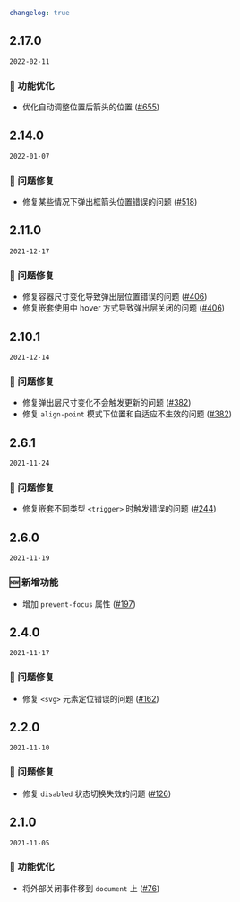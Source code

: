 ```yaml
changelog: true
```

## 2.17.0

`2022-02-11`

### 💎 功能优化

- 优化自动调整位置后箭头的位置 ([#655](https://github.com/arco-design/arco-design-vue/pull/655))


## 2.14.0

`2022-01-07`

### 🐛 问题修复

- 修复某些情况下弹出框箭头位置错误的问题 ([#518](https://github.com/arco-design/arco-design-vue/pull/518))


## 2.11.0

`2021-12-17`

### 🐛 问题修复

- 修复容器尺寸变化导致弹出层位置错误的问题 ([#406](https://github.com/arco-design/arco-design-vue/pull/406))
- 修复嵌套使用中 hover 方式导致弹出层关闭的问题 ([#406](https://github.com/arco-design/arco-design-vue/pull/406))


## 2.10.1

`2021-12-14`

### 🐛 问题修复

- 修复弹出层尺寸变化不会触发更新的问题 ([#382](https://github.com/arco-design/arco-design-vue/pull/382))
- 修复 `align-point` 模式下位置和自适应不生效的问题 ([#382](https://github.com/arco-design/arco-design-vue/pull/382))


## 2.6.1

`2021-11-24`

### 🐛 问题修复

- 修复嵌套不同类型 `<trigger>` 时触发错误的问题 ([#244](https://github.com/arco-design/arco-design-vue/pull/244))


## 2.6.0

`2021-11-19`

### 🆕 新增功能

- 增加 `prevent-focus` 属性 ([#197](https://github.com/arco-design/arco-design-vue/pull/197))


## 2.4.0

`2021-11-17`

### 🐛 问题修复

- 修复 `<svg>` 元素定位错误的问题 ([#162](https://github.com/arco-design/arco-design-vue/pull/162))


## 2.2.0

`2021-11-10`

### 🐛 问题修复

- 修复 `disabled` 状态切换失效的问题 ([#126](https://github.com/arco-design/arco-design-vue/pull/126))


## 2.1.0

`2021-11-05`

### 💎 功能优化

- 将外部关闭事件移到 `document` 上 ([#76](https://github.com/arco-design/arco-design-vue/pull/76))

